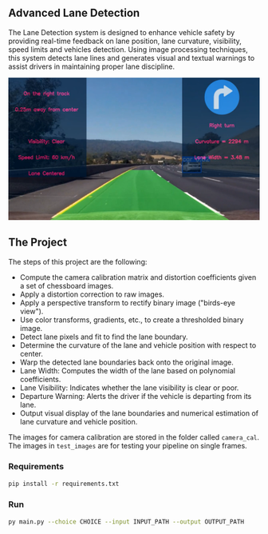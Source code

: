 ## Advanced Lane Detection

The Lane Detection system is designed to enhance vehicle safety by providing real-time feedback on lane position, lane curvature, visibility, speed limits and vehicles detection. Using image processing techniques, this system detects lane lines and generates visual and textual warnings to assist drivers in maintaining proper lane discipline.

![Demo](demo.png)

The Project
---

The steps of this project are the following:

* Compute the camera calibration matrix and distortion coefficients given a set of chessboard images.
* Apply a distortion correction to raw images.
* Apply a perspective transform to rectify binary image ("birds-eye view").
* Use color transforms, gradients, etc., to create a thresholded binary image.
* Detect lane pixels and fit to find the lane boundary.
* Determine the curvature of the lane and vehicle position with respect to center.
* Warp the detected lane boundaries back onto the original image.
* Lane Width: Computes the width of the lane based on polynomial coefficients.
* Lane Visibility: Indicates whether the lane visibility is clear or poor.
* Departure Warning: Alerts the driver if the vehicle is departing from its lane.
* Output visual display of the lane boundaries and numerical estimation of lane curvature and vehicle position.

The images for camera calibration are stored in the folder called `camera_cal`.  The images in `test_images` are for testing your pipeline on single frames. 


### Requirements
```bash
pip install -r requirements.txt
```

### Run 
```bash
py main.py --choice CHOICE --input INPUT_PATH --output OUTPUT_PATH 
```
